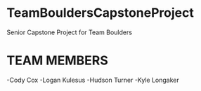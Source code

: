 # TeamBouldersCapstoneProject
Senior Capstone Project for Team Boulders

TEAM MEMBERS
=====================================
-Cody Cox
-Logan Kulesus
-Hudson Turner
-Kyle Longaker
